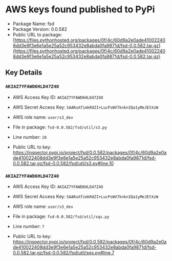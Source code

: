 # AWS keys found published to PyPi

* Package Name: fsd
* Package Version: 0.0.582
* Public URL to package: [https://files.pythonhosted.org/packages/0f/4c/60d9a2e0ade410022408dd3e9f3e6e1a5e25a52c953432e8abda0fa9871d/fsd-0.0.582.tar.gz](https://files.pythonhosted.org/packages/0f/4c/60d9a2e0ade410022408dd3e9f3e6e1a5e25a52c953432e8abda0fa9871d/fsd-0.0.582.tar.gz)

## Key Details

### `AKIAZ7YFAWD6HLD47Z4O`

* AWS Access Key ID: `AKIAZ7YFAWD6HLD47Z4O`
* AWS Secret Access Key: `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` 
* AWS role name: `user/s3_dev`
* File in package: `fsd-0.0.582/fsd/util/s3.py`
* Line number: `10`

* Public URL to key: https://inspector.pypi.io/project/fsd/0.0.582/packages/0f/4c/60d9a2e0ade410022408dd3e9f3e6e1a5e25a52c953432e8abda0fa9871d/fsd-0.0.582.tar.gz/fsd-0.0.582/fsd/util/s3.py#line.10



### `AKIAZ7YFAWD6HLD47Z4O`

* AWS Access Key ID: `AKIAZ7YFAWD6HLD47Z4O`
* AWS Secret Access Key: `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` 
* AWS role name: `user/s3_dev`
* File in package: `fsd-0.0.582/fsd/util/sqs.py`
* Line number: `7`

* Public URL to key: https://inspector.pypi.io/project/fsd/0.0.582/packages/0f/4c/60d9a2e0ade410022408dd3e9f3e6e1a5e25a52c953432e8abda0fa9871d/fsd-0.0.582.tar.gz/fsd-0.0.582/fsd/util/sqs.py#line.7


